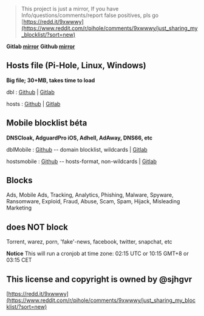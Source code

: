 > This project is just a mirror, If you have Info/questions/comments/report false positives, pls go [https://redd.it/9xwwwy](https://www.reddit.com/r/pihole/comments/9xwwwy/just_sharing_my_blocklist/?sort=new)

**Gitlab [mirror](https://gitlab.com/ookangzheng/dbl-oisd-nl)**
**Github [mirror](https://github.com/ookangzheng/dbl-oisd-nl)**
## Hosts file (Pi-Hole, Linux, Windows)

**Big file; 30+MB, takes time to load**


dbl     : [Github](https://git.io/fjete) | [Gitlab](https://gitlab.com/ookangzheng/dbl-oisd-nl/raw/master/dbl.txt)

hosts   : [Github](https://git.io/fjets) | [Gitlab](https://gitlab.com/ookangzheng/dbl-oisd-nl/raw/master/dblzero.txt)


## Mobile blocklist béta

**DNSCloak, AdguardPro iOS, Adhell, AdAway, DNS66, etc**

dblMobile : [Github](https://git.io/fjetZ) -- domain blocklist, wildcards | [Gitlab](https://gitlab.com/ookangzheng/dbl-oisd-nl/raw/master/dbl2.txt)

hostsmobile : [Github](https://git.io/fjUDx) -- hosts-format, non-wildcards | [Gitlab](https://gitlab.com/ookangzheng/dbl-oisd-nl/raw/master/hostsmobile.txt)

## Blocks
Ads, Mobile Ads, Tracking, Analytics, Phishing, Malware, Spyware, Ransomware, Exploid, Fraud, Abuse, Scam, Spam, Hijack, Misleading Marketing

## does NOT block
Torrent, warez, porn, 'fake'-news, facebook, twitter, snapchat, etc


**Notice**
This will run a cronjob at time zone: 02:15 UTC or 10:15 GMT+8 or 03:15 CET

## This license and copyright is owned by @sjhgvr
[https://redd.it/9xwwwy](https://www.reddit.com/r/pihole/comments/9xwwwy/just_sharing_my_blocklist/?sort=new)
